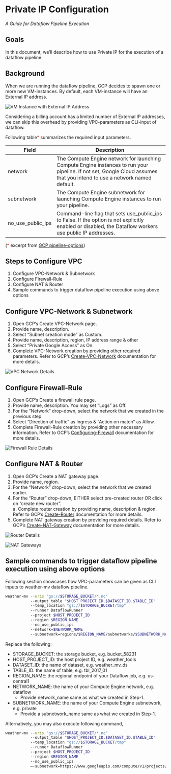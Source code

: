 # Private IP Configuration 

_A Guide for Dataflow Pipeline Execution_

## Goals
In this document, we’ll describe how to use Private IP for the execution of a dataflow pipeline.

## Background
When we are running the dataflow pipeline, GCP decides to spawn one or more new VM-instances. By default, each VM-instance will have an External IP address. 

![VM Instance with External IP Address](_static/vm_instance_with_external_ip_address.png "VM Instance with External IP Address")

Considering a billing account has a limited number of External IP addresses, we can skip this overhead by providing VPC-parameters as CLI-input of dataflow.

Following table<font color="red">*</font> summarizes the required input parameters.

| Field             | Description                                                                                                                                                              |
|-------------------|--------------------------------------------------------------------------------------------------------------------------------------------------------------------------|
| network           | The Compute Engine network for launching Compute Engine instances to run your pipeline. If not set, Google Cloud assumes that you intend to use a network named default. |
| subnetwork        | The Compute Engine subnetwork for launching Compute Engine instances to run your pipeline.                                                                               |
| no_use_public_ips | Command-line flag that sets use_public_ips to False. If the option is not explicitly enabled or disabled, the Dataflow workers use public IP addresses.                  |

(<font color="red">*</font> excerpt from [GCP pipeline-options](https://cloud.google.com/dataflow/docs/reference/pipeline-options))

## Steps to Configure VPC
1. Configure VPC-Network & Subnetwork
2. Configure Firewall-Rule
3. Configure NAT & Router
4. Sample commands to trigger dataflow pipeline execution using above options

## Configure VPC-Network & Subnetwork
1. Open GCP’s Create VPC-Network page.
2. Provide name, description.
3. Select “Subnet creation mode” as Custom.
4. Provide name, description, region, IP address range & other
5. Select “Private Google Access” as On.
6. Complete VPC-Network creation by providing other required parameters. Refer to GCP’s [Create-VPC-Network](https://cloud.google.com/vpc/docs/create-modify-vpc-networks) documentation for more details.

![VPC Network Details](_static/vpc_network_details.png "VPC Network Details")

## Configure Firewall-Rule
1. Open GCP’s Create a firewall rule page.
2. Provide name, description. You may set “Logs” as Off.
3. For the “Network” drop-down, select the network that we created in the previous step.
4. Select “Direction of traffic” as Ingress & “Action on match” as Allow.
5. Complete Firewall-Rule creation by providing other necessary information. Refer to GCP’s [Configuring-Firewall](https://cloud.google.com/filestore/docs/configuring-firewall) documentation for more details.

![Firewall Rule Details](_static/firewall_rule_details.png "Firewall Rule Details")

## Configure NAT & Router
1. Open GCP’s Create a NAT gateway page.
2. Provide name, region.
3. For the “Network” drop-down, select the network that we created earlier.
4. For the “Router” drop-down, EITHER select pre-created router OR click on “create new router”.
<br> a. Complete router creation by providing name, description & region. Refer to GCP’s [Create-Router](https://cloud.google.com/network-connectivity/docs/router/how-to/create-router-vpc-on-premises-network) documentation for more details.
5. Complete NAT gateway creation by providing required details. Refer to GCP’s [Create-NAT-Gateway](https://cloud.google.com/nat/docs/set-up-manage-network-address-translation) documentation for more details.

![Router Details](_static/router_details.png "Router Details")

![NAT Gateways](_static/nat_gateways.png "NAT Gateways")

## Sample commands to trigger dataflow pipeline execution using above options

Following section showcases how VPC-parameters can be given as CLI inputs to weather-mv dataflow pipeline.

```bash
weather-mv --uris "gs://$STORAGE_BUCKET/*.nc"
           --output_table "$HOST_PROJECT_ID.$DATASET_ID.$TABLE_ID"
           --temp_location "gs://$STORAGE_BUCKET/tmp"
           --runner DataflowRunner
           --project $HOST_PROJECT_ID
           --region $REGION_NAME
           --no_use_public_ips 
           --network=$NETWORK_NAME
           --subnetwork=regions/$REGION_NAME/subnetworks/$SUBNETWORK_NAME
```

Replace the following:

- STORAGE_BUCKET: the storage bucket, e.g. bucket_58231
- HOST_PROJECT_ID: the host project ID, e.g. weather_tools
- DATASET_ID: the name of dataset, e.g. weather_mv_ds
- TABLE_ID: the name of table, e.g. tbl_2017_01 
- REGION_NAME: the regional endpoint of your Dataflow job, e.g. us-central1
- NETWORK_NAME: the name of your Compute Engine network, e.g. dataflow
  - Provide network_name same as what we created in Step-1.
- SUBNETWORK_NAME: the name of your Compute Engine subnetwork, e.g. private
  - Provide a subnetwork_name same as what we created in Step-1.

Alternatively, you may also execute following command,

```bash
weather-mv --uris "gs://$STORAGE_BUCKET/*.nc"
           --output_table "$HOST_PROJECT_ID.$DATASET_ID.$TABLE_ID"
           --temp_location "gs://$STORAGE_BUCKET/tmp"
           --runner DataflowRunner
           --project $HOST_PROJECT_ID
           --region $REGION_NAME
           --no_use_public_ips
           –-subnetwork=https://www.googleapis.com/compute/v1/projects/$HOST_PROJECT_ID/regions/$REGION_NAME/subnetworks/$SUBNETWORK_NAME
```
